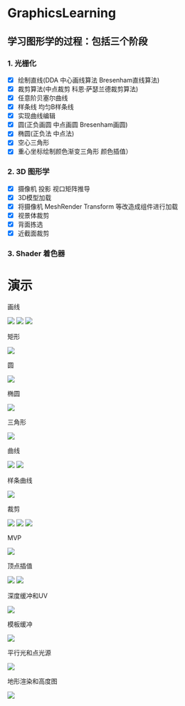 # GraphicsLearning

## 学习图形学的过程：包括三个阶段

### 1. 光栅化

- [x] 绘制直线(DDA 中心画线算法 Bresenham直线算法) 
- [x] 裁剪算法(中点裁剪  科恩·萨瑟兰德裁剪算法)  
- [x] 任意阶贝塞尔曲线 
- [x] 样条线 均匀B样条线  
- [x] 实现曲线编辑
- [x] 圆(正负画圆 中点画圆 Bresenham画圆) 
- [x] 椭圆(正负法 中点法)   
- [x] 空心三角形  
- [x] 重心坐标绘制颜色渐变三角形 颜色插值）

### 2. 3D 图形学

- [x] 摄像机 投影 视口矩阵推导
- [x] 3D模型加载
- [x] 将摄像机 MeshRender Transform 等改造成组件进行加载
- [x] 视景体裁剪
- [x] 背面拣选
- [x] 近截面裁剪

### 3. Shader 着色器



# 演示

画线

![](/images/DrawLine.gif)
![](/images/ColorLerpDrawLine.gif)
![](/images/ColorLerpDrawLine2.gif)

矩形

![](/images/DrawRect.gif)

圆

![](/images/DrawCircle.png)

椭圆 

![](/images/ellipse.png)


三角形

![](/images/Triangle.gif)


曲线

![](/images/BezierCurve.png)
![](/images/BezierCurveControl.png)

样条曲线

![](/images/Spline_BSpine.png)


裁剪

![](/images/Cull.gif)
![](/images/Cull2.gif)
![](/images/ClipByNearPlane.png)


MVP

![](/images/Wireframe.gif)


顶点插值

![](/images/TriangleColorLerp.png)
![](/images/Palette.png)


深度缓冲和UV

![](/images/UVAndDepthBuffer.gif)

模板缓冲

![](/images/StencialBuffer.png)


平行光和点光源

![](/images/Lights.png)


地形渲染和高度图


![](/images/Hightmap.gif)
